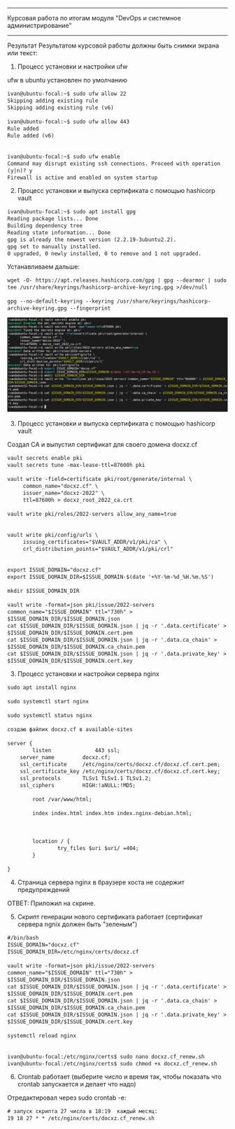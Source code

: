 __________________________________________________________________________
Курсовая работа по итогам модуля "DevOps и системное администрирование"
__________________________________________________________________________
Результат
Результатом курсовой работы должны быть снимки экрана или текст:

1. Процесс установки и настройки ufw

ufw в ubuntu установлен по умолчанию
```
ivan@ubuntu-focal:~$ sudo ufw allow 22
Skipping adding existing rule
Skipping adding existing rule (v6)

ivan@ubuntu-focal:~$ sudo ufw allow 443
Rule added
Rule added (v6)


ivan@ubuntu-focal:~$ sudo ufw enable
Command may disrupt existing ssh connections. Proceed with operation (y|n)? y
Firewall is active and enabled on system startup
```
2. Процесс установки и выпуска сертификата с помощью hashicorp vault
```
ivan@ubuntu-focal:~$ sudo apt install gpg
Reading package lists... Done
Building dependency tree
Reading state information... Done
gpg is already the newest version (2.2.19-3ubuntu2.2).
gpg set to manually installed.
0 upgraded, 0 newly installed, 0 to remove and 1 not upgraded.
```
Устанавливаем дальше:
```
wget -O- https://apt.releases.hashicorp.com/gpg | gpg --dearmor | sudo tee /usr/share/keyrings/hashicorp-archive-keyring.gpg >/dev/null

gpg --no-default-keyring --keyring /usr/share/keyrings/hashicorp-archive-keyring.gpg --fingerprint
```
<img width="700" alt="2" src="https://github.com/Darkpunks/netologyProject/blob/main/devops%20result/2.jpg">


3. Процесс установки и выпуска сертификата с помощью hashicorp vault

Создал СА и выпустил сертификат для своего домена docxz.cf
```
vault secrets enable pki
vault secrets tune -max-lease-ttl=87600h pki

vault write -field=certificate pki/root/generate/internal \
     common_name="docxz.cf" \
     issuer_name="docxz-2022" \
     ttl=87600h > docxz_root_2022_ca.crt

vault write pki/roles/2022-servers allow_any_name=true


vault write pki/config/urls \
     issuing_certificates="$VAULT_ADDR/v1/pki/ca" \
     crl_distribution_points="$VAULT_ADDR/v1/pki/crl"


export ISSUE_DOMAIN="docxz.cf"
export ISSUE_DOMAIN_DIR=$ISSUE_DOMAIN-$(date '+%Y-%m-%d_%H.%m.%S')

mkdir $ISSUE_DOMAIN_DIR

vault write -format=json pki/issue/2022-servers common_name="$ISSUE_DOMAIN" ttl="730h" > $ISSUE_DOMAIN_DIR/$ISSUE_DOMAIN.json
cat $ISSUE_DOMAIN_DIR/$ISSUE_DOMAIN.json | jq -r '.data.certificate' > $ISSUE_DOMAIN_DIR/$ISSUE_DOMAIN.cert.pem
cat $ISSUE_DOMAIN_DIR/$ISSUE_DOMAIN.json | jq -r '.data.ca_chain' > $ISSUE_DOMAIN_DIR/$ISSUE_DOMAIN.ca_chain.pem
cat $ISSUE_DOMAIN_DIR/$ISSUE_DOMAIN.json | jq -r '.data.private_key' > $ISSUE_DOMAIN_DIR/$ISSUE_DOMAIN.cert.key
```
3. Процесс установки и настройки сервера nginx
```
sudo apt install nginx

sudo systemctl start nginx

sudo systemctl status nginx

создаю файлик docxz.cf в available-sites 

server {
        listen              443 ssl;
    server_name         docxz.cf;
    ssl_certificate     /etc/nginx/certs/docxz.cf/docxz.cf.cert.pem;
    ssl_certificate_key /etc/nginx/certs/docxz.cf/docxz.cf.cert.key;
    ssl_protocols       TLSv1 TLSv1.1 TLSv1.2;
    ssl_ciphers         HIGH:!aNULL:!MD5;

        root /var/www/html;

        index index.html index.htm index.nginx-debian.html;

        

        location / {
                try_files $uri $uri/ =404;
        }

}
```

4. Страница сервера nginx в браузере хоста не содержит предупреждений

ОТВЕТ: Приложил на скрине.

5. Скрипт генерации нового сертификата работает (сертификат сервера ngnix должен быть "зеленым")
```
#/bin/bash
ISSUE_DOMAIN="docxz.cf"
ISSUE_DOMAIN_DIR=/etc/nginx/certs/docxz.cf

vault write -format=json pki/issue/2022-servers common_name="$ISSUE_DOMAIN" ttl="730h" > $ISSUE_DOMAIN_DIR/$ISSUE_DOMAIN.json
cat $ISSUE_DOMAIN_DIR/$ISSUE_DOMAIN.json | jq -r '.data.certificate' > $ISSUE_DOMAIN_DIR/$ISSUE_DOMAIN.cert.pem
cat $ISSUE_DOMAIN_DIR/$ISSUE_DOMAIN.json | jq -r '.data.ca_chain' > $ISSUE_DOMAIN_DIR/$ISSUE_DOMAIN.ca_chain.pem
cat $ISSUE_DOMAIN_DIR/$ISSUE_DOMAIN.json | jq -r '.data.private_key' > $ISSUE_DOMAIN_DIR/$ISSUE_DOMAIN.cert.key

systemctl reload nginx


ivan@ubuntu-focal:/etc/nginx/certs$ sudo nano docxz.cf_renew.sh
ivan@ubuntu-focal:/etc/nginx/certs$ sudo chmod +x docxz.cf_renew.sh
```
6. Crontab работает (выберите число и время так, чтобы показать что crontab запускается и делает что надо)

Отредактировал через sudo crontab -e: 
```
# запуск скрипта 27 числа в 18:19  каждый месяц:
19 18 27 * * /etc/nginx/certs/docxz.cf_renew.sh
```
